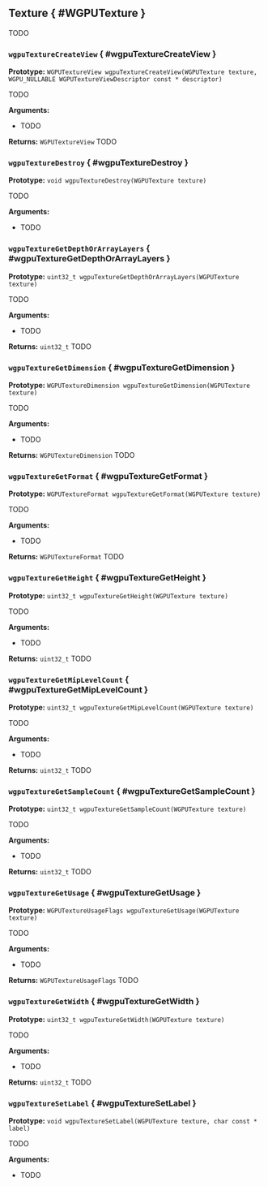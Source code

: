 

## Texture { #WGPUTexture }


TODO




### `wgpuTextureCreateView` { #wgpuTextureCreateView }

**Prototype:** `WGPUTextureView wgpuTextureCreateView(WGPUTexture texture, WGPU_NULLABLE WGPUTextureViewDescriptor const * descriptor)`


TODO


**Arguments:**

 - TODO



**Returns:** `WGPUTextureView` 
TODO





### `wgpuTextureDestroy` { #wgpuTextureDestroy }

**Prototype:** `void wgpuTextureDestroy(WGPUTexture texture)`


TODO



**Arguments:**

 - TODO




### `wgpuTextureGetDepthOrArrayLayers` { #wgpuTextureGetDepthOrArrayLayers }

**Prototype:** `uint32_t wgpuTextureGetDepthOrArrayLayers(WGPUTexture texture)`


TODO


**Arguments:**

 - TODO



**Returns:** `uint32_t` 
TODO





### `wgpuTextureGetDimension` { #wgpuTextureGetDimension }

**Prototype:** `WGPUTextureDimension wgpuTextureGetDimension(WGPUTexture texture)`


TODO


**Arguments:**

 - TODO



**Returns:** `WGPUTextureDimension` 
TODO





### `wgpuTextureGetFormat` { #wgpuTextureGetFormat }

**Prototype:** `WGPUTextureFormat wgpuTextureGetFormat(WGPUTexture texture)`


TODO


**Arguments:**

 - TODO



**Returns:** `WGPUTextureFormat` 
TODO





### `wgpuTextureGetHeight` { #wgpuTextureGetHeight }

**Prototype:** `uint32_t wgpuTextureGetHeight(WGPUTexture texture)`


TODO


**Arguments:**

 - TODO



**Returns:** `uint32_t` 
TODO





### `wgpuTextureGetMipLevelCount` { #wgpuTextureGetMipLevelCount }

**Prototype:** `uint32_t wgpuTextureGetMipLevelCount(WGPUTexture texture)`


TODO


**Arguments:**

 - TODO



**Returns:** `uint32_t` 
TODO





### `wgpuTextureGetSampleCount` { #wgpuTextureGetSampleCount }

**Prototype:** `uint32_t wgpuTextureGetSampleCount(WGPUTexture texture)`


TODO


**Arguments:**

 - TODO



**Returns:** `uint32_t` 
TODO





### `wgpuTextureGetUsage` { #wgpuTextureGetUsage }

**Prototype:** `WGPUTextureUsageFlags wgpuTextureGetUsage(WGPUTexture texture)`


TODO


**Arguments:**

 - TODO



**Returns:** `WGPUTextureUsageFlags` 
TODO





### `wgpuTextureGetWidth` { #wgpuTextureGetWidth }

**Prototype:** `uint32_t wgpuTextureGetWidth(WGPUTexture texture)`


TODO


**Arguments:**

 - TODO



**Returns:** `uint32_t` 
TODO





### `wgpuTextureSetLabel` { #wgpuTextureSetLabel }

**Prototype:** `void wgpuTextureSetLabel(WGPUTexture texture, char const * label)`


TODO


**Arguments:**

 - TODO




